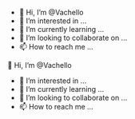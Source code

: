 - 👋 Hi, I’m @Vachello
- 👀 I’m interested in ...
- 🌱 I’m currently learning ...
- 💞️ I’m looking to collaborate on ...
- 📫 How to reach me ...

<!---
Vachello/Vachello is a ✨ special ✨ repository because its `README.md` (this file) appears on your GitHub profile.
You can click the Preview link to take a look at your changes.
--->
 👋 Hi, I’m @Vachello
- 👀 I’m interested in ...
- 🌱 I’m currently learning ...
- 💞️ I’m looking to collaborate on ...
- 📫 How to reach me ...



